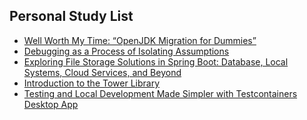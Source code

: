 ## Personal Study List
<!-- BLOG-POST-LIST:START -->
- [Well Worth My Time: “OpenJDK Migration for Dummies”](https://foojay.io/today/well-worth-my-time-openjdk-migration-for-dummies/)
- [Debugging as a Process of Isolating Assumptions](https://foojay.io/today/debugging-as-a-process-of-isolating-assumptions/)
- [Exploring File Storage Solutions in Spring Boot: Database, Local Systems, Cloud Services, and Beyond](https://foojay.io/today/exploring-file-storage-solutions-in-spring-boot-database-local-systems-cloud-services-and-beyond/)
- [Introduction to the Tower Library](https://foojay.io/today/introduction-tower/)
- [Testing and Local Development Made Simpler with Testcontainers Desktop App](https://foojay.io/today/testing-and-local-development-made-simpler-with-testcontainers-desktop-app/)
<!-- BLOG-POST-LIST:END -->  

